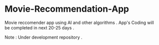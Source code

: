 # Movie-Recommendation-App
Movie reccomender app using AI and other algorithms .  App's Coding will be completed in next 20-25 days . 

Note  :  Under development repository . 
